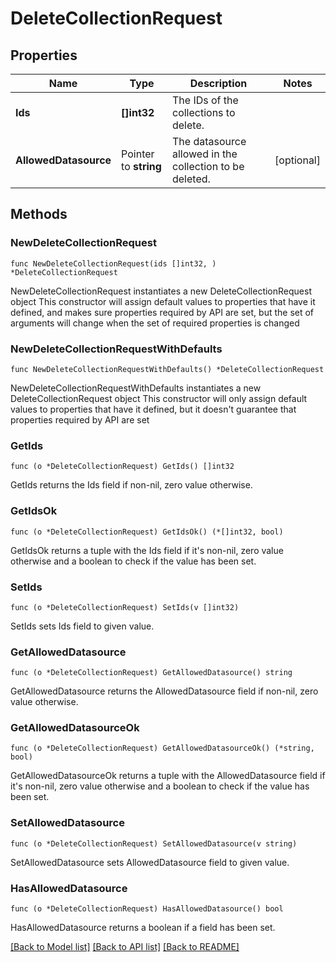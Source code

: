 # DeleteCollectionRequest

## Properties

Name | Type | Description | Notes
------------ | ------------- | ------------- | -------------
**Ids** | **[]int32** | The IDs of the collections to delete. | 
**AllowedDatasource** | Pointer to **string** | The datasource allowed in the collection to be deleted. | [optional] 

## Methods

### NewDeleteCollectionRequest

`func NewDeleteCollectionRequest(ids []int32, ) *DeleteCollectionRequest`

NewDeleteCollectionRequest instantiates a new DeleteCollectionRequest object
This constructor will assign default values to properties that have it defined,
and makes sure properties required by API are set, but the set of arguments
will change when the set of required properties is changed

### NewDeleteCollectionRequestWithDefaults

`func NewDeleteCollectionRequestWithDefaults() *DeleteCollectionRequest`

NewDeleteCollectionRequestWithDefaults instantiates a new DeleteCollectionRequest object
This constructor will only assign default values to properties that have it defined,
but it doesn't guarantee that properties required by API are set

### GetIds

`func (o *DeleteCollectionRequest) GetIds() []int32`

GetIds returns the Ids field if non-nil, zero value otherwise.

### GetIdsOk

`func (o *DeleteCollectionRequest) GetIdsOk() (*[]int32, bool)`

GetIdsOk returns a tuple with the Ids field if it's non-nil, zero value otherwise
and a boolean to check if the value has been set.

### SetIds

`func (o *DeleteCollectionRequest) SetIds(v []int32)`

SetIds sets Ids field to given value.


### GetAllowedDatasource

`func (o *DeleteCollectionRequest) GetAllowedDatasource() string`

GetAllowedDatasource returns the AllowedDatasource field if non-nil, zero value otherwise.

### GetAllowedDatasourceOk

`func (o *DeleteCollectionRequest) GetAllowedDatasourceOk() (*string, bool)`

GetAllowedDatasourceOk returns a tuple with the AllowedDatasource field if it's non-nil, zero value otherwise
and a boolean to check if the value has been set.

### SetAllowedDatasource

`func (o *DeleteCollectionRequest) SetAllowedDatasource(v string)`

SetAllowedDatasource sets AllowedDatasource field to given value.

### HasAllowedDatasource

`func (o *DeleteCollectionRequest) HasAllowedDatasource() bool`

HasAllowedDatasource returns a boolean if a field has been set.


[[Back to Model list]](../README.md#documentation-for-models) [[Back to API list]](../README.md#documentation-for-api-endpoints) [[Back to README]](../README.md)


